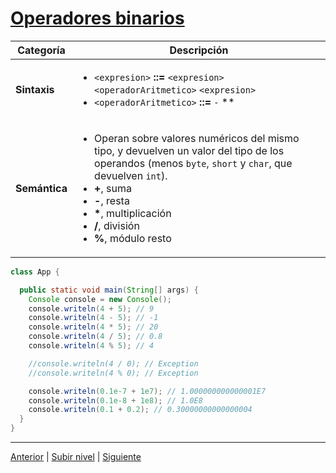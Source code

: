 # [Operadores binarios](../u3binaryOperators/README.md)






| **Categoría** | **Descripción** |
|---------------|-----------------|
| **Sintaxis**  | <ul><li><code>&lt;expresion&gt;</code> **::=** <code>&lt;expresion&gt;</code> <code>&lt;operadorAritmetico&gt;</code> <code>&lt;expresion&gt;</code></li><li><code>&lt;operadorAritmetico&gt;</code> **::=** <code>-</code> **|** <code>*</code> **|** <code>/</code> **|** <code>%</code></li></ul> |
| **Semántica** | <ul><li>Operan sobre valores numéricos del mismo tipo, y devuelven un valor del tipo de los operandos (menos <code>byte</code>, <code>short</code> y <code>char</code>, que devuelven <code>int</code>).</li><li><strong>+</strong>, suma</li><li><strong>-</strong>, resta</li><li><strong>*</strong>, multiplicación</li><li><strong>/</strong>, división</li><li><strong>%</strong>, módulo resto</li></ul> |


```java
class App {

  public static void main(String[] args) {
    Console console = new Console();
    console.writeln(4 + 5); // 9
    console.writeln(4 - 5); // -1
    console.writeln(4 * 5); // 20
    console.writeln(4 / 5); // 0.8
    console.writeln(4 % 5); // 4

    //console.writeln(4 / 0); // Exception
    //console.writeln(4 % 0); // Exception

    console.writeln(0.1e-7 + 1e7); // 1.000000000000001E7
    console.writeln(0.1e-8 + 1e8); // 1.0E8
    console.writeln(0.1 + 0.2); // 0.30000000000000004
  }
}
```
---

[Anterior](../u2unaryOperators/README.md) | [Subir nivel](../README.md) | [Siguiente](/c4how/u2imperativeProgramming/u1primitiveTypes/u2booleanType/README.md)
